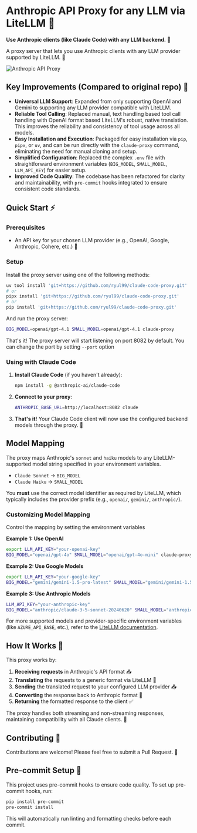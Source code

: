 # Anthropic API Proxy for any LLM via LiteLLM 🔄

**Use Anthropic clients (like Claude Code) with any LLM backend.** 🤝

A proxy server that lets you use Anthropic clients with any LLM provider supported by LiteLLM. 🌉

![Anthropic API Proxy](pic.png)

## Key Improvements (Compared to original repo) 🚀

- **Universal LLM Support**: Expanded from only supporting OpenAI and Gemini to supporting any LLM provider compatible with LiteLLM.
- **Reliable Tool Calling**: Replaced manual, text handling based tool call handling with OpenAI format based LiteLLM's robust, native translation. This improves the reliability and consistency of tool usage across all models.
- **Easy Installation and Execution**: Packaged for easy installation via `pip`, `pipx`, or `uv`, and can be run directly with the `claude-proxy` command, eliminating the need for manual cloning and setup.
- **Simplified Configuration**: Replaced the complex `.env` file with straightforward environment variables (`BIG_MODEL`, `SMALL_MODEL`, `LLM_API_KEY`) for easier setup.
- **Improved Code Quality**: The codebase has been refactored for clarity and maintainability, with `pre-commit` hooks integrated to ensure consistent code standards.

## Quick Start ⚡

### Prerequisites

- An API key for your chosen LLM provider (e.g., OpenAI, Google, Anthropic, Cohere, etc.) 🔑

### Setup

Install the proxy server using one of the following methods:

```bash
uv tool install 'git+https://github.com/ryul99/claude-code-proxy.git'
# or
pipx install 'git+https://github.com/ryul99/claude-code-proxy.git'
# or
pip install 'git+https://github.com/ryul99/claude-code-proxy.git'
```

And run the proxy server:

```bash
BIG_MODEL=openai/gpt-4.1 SMALL_MODEL=openai/gpt-4.1 claude-proxy
```

That's it! The proxy server will start listening on port 8082 by default. You can change the port by setting `--port` option

### Using with Claude Code

1.  **Install Claude Code** (if you haven't already):
    ```bash
    npm install -g @anthropic-ai/claude-code
    ```

2.  **Connect to your proxy**:
    ```bash
    ANTHROPIC_BASE_URL=http://localhost:8082 claude
    ```

3.  **That's it!** Your Claude Code client will now use the configured backend models through the proxy. 🎯

## Model Mapping

The proxy maps Anthropic's `sonnet` and `haiku` models to any LiteLLM-supported model string specified in your environment variables.

- `Claude Sonnet` -> `BIG_MODEL`
- `Claude Haiku`  -> `SMALL_MODEL`

You **must** use the correct model identifier as required by LiteLLM, which typically includes the provider prefix (e.g., `openai/`, `gemini/`, `anthropic/`).

### Customizing Model Mapping

Control the mapping by setting the environment variables

**Example 1: Use OpenAI**
```bash
export LLM_API_KEY="your-openai-key"
BIG_MODEL="openai/gpt-4o" SMALL_MODEL="openai/gpt-4o-mini" claude-proxy
```

**Example 2: Use Google Models**
```bash
export LLM_API_KEY="your-google-key"
BIG_MODEL="gemini/gemini-1.5-pro-latest" SMALL_MODEL="gemini/gemini-1.5-flash-latest" claude-proxy
```

**Example 3: Use Anthropic Models**
```bash
LLM_API_KEY="your-anthropic-key"
BIG_MODEL="anthropic/claude-3-5-sonnet-20240620" SMALL_MODEL="anthropic/claude-3-haiku-20240307"
```

For more supported models and provider-specific environment variables (like `AZURE_API_BASE`, etc.), refer to the [LiteLLM documentation](https://docs.litellm.ai/).

## How It Works 🧩

This proxy works by:

1.  **Receiving requests** in Anthropic's API format 📥
2.  **Translating** the requests to a generic format via LiteLLM 🔄
3.  **Sending** the translated request to your configured LLM provider 📤
4.  **Converting** the response back to Anthropic format 🔄
5.  **Returning** the formatted response to the client ✅

The proxy handles both streaming and non-streaming responses, maintaining compatibility with all Claude clients. 🌊

## Contributing 🤝

Contributions are welcome! Please feel free to submit a Pull Request. 🎁

## Pre-commit Setup 🔧

This project uses pre-commit hooks to ensure code quality. To set up pre-commit hooks, run:

```bash
pip install pre-commit
pre-commit install
```

This will automatically run linting and formatting checks before each commit.
